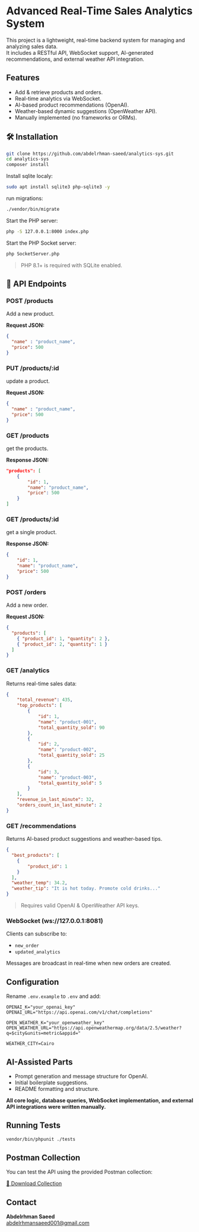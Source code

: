 # Advanced Real-Time Sales Analytics System

This project is a lightweight, real-time backend system for managing and analyzing sales data.  
It includes a RESTful API, WebSocket support, AI-generated recommendations, and external weather API integration.

## Features

- Add & retrieve products and orders.
- Real-time analytics via WebSocket.
- AI-based product recommendations (OpenAI).
- Weather-based dynamic suggestions (OpenWeather API).
- Manually implemented (no frameworks or ORMs).

## 🛠️ Installation

```bash
git clone https://github.com/abdelrhman-saeed/analytics-sys.git
cd analytics-sys
composer install
```

Install sqlite localy:
```bash
sudo apt install sqlite3 php-sqlite3 -y
```

run migrations:

```bash
./vendor/bin/migrate
```

Start the PHP server:

```bash
php -S 127.0.0.1:8000 index.php
```

Start the PHP Socket server:

```bash
php SocketServer.php
```

> PHP 8.1+ is required with SQLite enabled.

## 🔗 API Endpoints

### POST /products

Add a new product.

**Request JSON:**

```json
{
  "name" : "product_name",
  "price": 500
}
```

### PUT /products/:id

update a product.

**Request JSON:**

```json
{
  "name" : "product_name",
  "price": 500
}
```

### GET /products

get the products.

**Response JSON:**

```json
"products": [
    {
        "id": 1,
        "name": "product_name",
        "price": 500
    }
]
```

### GET /products/:id

get a single product.

**Response JSON:**

```json
{
    "id": 1,
    "name": "product_name",
    "price": 500
}
```

### POST /orders

Add a new order.

**Request JSON:**

```json
{
  "products": [
    { "product_id": 1, "quantity": 2 },
    { "product_id": 2, "quantity": 1 }
  ]
}
```

### GET /analytics

Returns real-time sales data:

```json
{
    "total_revenue": 435,
    "top_products": [
        {
            "id": 1,
            "name": "product-001",
            "total_quantity_sold": 90
        },
        {
            "id": 2,
            "name": "product-002",
            "total_quantity_sold": 25
        },
        {
            "id": 3,
            "name": "product-003",
            "total_quantity_sold": 5
        }
    ],
    "revenue_in_last_minute": 32,
    "orders_count_in_last_minute": 2
}
```

### GET /recommendations

Returns AI-based product suggestions and weather-based tips.

```json
{
  "best_products": [
    {
        "product_id": 1
    }
  ],
  "weather_temp": 34.2,
  "weather_tip": "It is hot today. Promote cold drinks..."
}
```

> Requires valid OpenAI & OpenWeather API keys.

### WebSocket (ws://127.0.0.1:8081)

Clients can subscribe to:

- `new_order`
- `updated_analytics`

Messages are broadcast in real-time when new orders are created.

##  Configuration

Rename `.env.example` to `.env` and add:

```
OPENAI_K="your_openai_key"
OPENAI_URL="https://api.openai.com/v1/chat/completions"

OPEN_WEATHER_K="your_openweather_key"
OPEN_WEATHER_URL="https://api.openweathermap.org/data/2.5/weather?q=$city&units=metric&appid="

WEATHER_CITY=Cairo
```
## AI-Assisted Parts

- Prompt generation and message structure for OpenAI.
- Initial boilerplate suggestions.
- README formatting and structure.

**All core logic, database queries, WebSocket implementation, and external API integrations were written manually.**

## Running Tests

```bash
vendor/bin/phpunit ./tests
```
## Postman Collection

You can test the API using the provided Postman collection:

[🔗 Download Collection](./analytics.postman_collection.json)

## Contact

**Abdelrhman Saeed**  
[abdelrhmansaeed001@gmail.com](mailto:abdelrhmansaeed001@gmail.com)